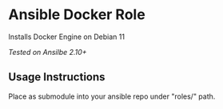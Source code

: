 # Ansible Docker Role 

Installs Docker Engine on Debian 11

*Tested on Ansilbe 2.10+*

## Usage Instructions
Place as submodule into your ansible repo under "roles/" path.

